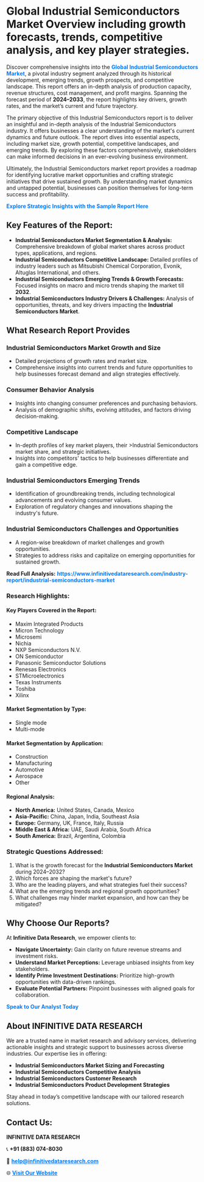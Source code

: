 <h1>Global Industrial Semiconductors Market Overview including growth forecasts, trends, competitive analysis, and key player strategies.</h1>
<p>
Discover comprehensive insights into the 
<a href="https://www.infinitivedataresearch.com/industry-report/industrial-semiconductors-market" rel="dofollow" style="color: #007BFF; text-decoration: none;"><strong>Global Industrial Semiconductors Market</strong></a>, a pivotal industry segment analyzed through its historical development, emerging trends, growth prospects, and competitive landscape. This report offers an in-depth analysis of production capacity, revenue structures, cost management, and profit margins. Spanning the forecast period of <strong>2024–2033</strong>, the report highlights key drivers, growth rates, and the market’s current and future trajectory.
</p>
<p>
The primary objective of this Industrial Semiconductors report is to deliver an insightful and in-depth analysis of the Industrial Semiconductors industry. It offers businesses a clear understanding of the market's current dynamics and future outlook. The report dives into essential aspects, including market size, growth potential, competitive landscapes, and emerging trends. By exploring these factors comprehensively, stakeholders can make informed decisions in an ever-evolving business environment.
</p>
<p>
Ultimately, the Industrial Semiconductors market report provides a roadmap for identifying lucrative market opportunities and crafting strategic initiatives that drive sustained growth. By understanding market dynamics and untapped potential, businesses can position themselves for long-term success and profitability.
</p>
<p>
<a href="https://www.infinitivedataresearch.com/request-sample/reportId=106212" style="color: #007BFF; text-decoration: none;"><strong>Explore Strategic Insights with the Sample Report Here</strong></a>
</p>

<h2>Key Features of the Report:</h2>
<ul>
<li><strong>Industrial Semiconductors Market Segmentation & Analysis:</strong> Comprehensive breakdown of global market shares across product types, applications, and regions.</li>
<li><strong>Industrial Semiconductors Competitive Landscape:</strong> Detailed profiles of industry leaders such as Mitsubishi Chemical Corporation, Evonik, Altuglas International, and others.</li>
<li><strong>Industrial Semiconductors Emerging Trends & Growth Forecasts:</strong> Focused insights on macro and micro trends shaping the market till <strong>2032</strong>.</li>
<li><strong>Industrial Semiconductors Industry Drivers & Challenges:</strong> Analysis of opportunities, threats, and key drivers impacting the <strong>Industrial Semiconductors Market</strong>.</li>
</ul>

<h2>What Research Report Provides</h2>
<h3>Industrial Semiconductors Market Growth and Size</h3>
<ul>
<li>Detailed projections of growth rates and market size.</li>
<li>Comprehensive insights into current trends and future opportunities to help businesses forecast demand and align strategies effectively.</li>
</ul>

<h3>Consumer Behavior Analysis</h3>
<ul>
<li>Insights into changing consumer preferences and purchasing behaviors.</li>
<li>Analysis of demographic shifts, evolving attitudes, and factors driving decision-making.</li>
</ul>

<h3>Competitive Landscape</h3>
<ul>
<li>In-depth profiles of key market players, their >Industrial Semiconductors market share, and strategic initiatives.</li>
<li>Insights into competitors' tactics to help businesses differentiate and gain a competitive edge.</li>
</ul>

<h3>Industrial Semiconductors Emerging Trends</h3>
<ul>
<li>Identification of groundbreaking trends, including technological advancements and evolving consumer values.</li>
<li>Exploration of regulatory changes and innovations shaping the industry's future.</li>
</ul>

<h3>Industrial Semiconductors Challenges and Opportunities</h3>
<ul>
<li>A region-wise breakdown of market challenges and growth opportunities.</li>
<li>Strategies to address risks and capitalize on emerging opportunities for sustained growth.</li>
</ul>
<p><strong>Read Full Analysis:</strong> <a href="https://www.infinitivedataresearch.com/industry-report/industrial-semiconductors-market" rel="dofollow" style="color: #007BFF; text-decoration: none;"><strong>https://www.infinitivedataresearch.com/industry-report/industrial-semiconductors-market</strong></a></p>
<h3>Research Highlights:</h3>
<h4>Key Players Covered in the Report:</h4>
<ul><li>Maxim Integrated Products</li><li>Micron Technology</li><li>Microsemi</li><li>Nichia</li><li>NXP Semiconductors N.V.</li><li>ON Semiconductor</li><li>Panasonic Semiconductor Solutions</li><li>Renesas Electronics</li><li>STMicroelectronics</li><li>Texas Instruments</li><li>Toshiba</li><li>Xilinx</li></ul>
<h4>Market Segmentation by Type:</h4>
<ul><li>Single mode</li><li>Multi-mode</li></ul>
<h4>Market Segmentation by Application:</h4>
<ul><li>Construction</li><li>Manufacturing</li><li>Automotive</li><li>Aerospace</li><li>Other</li></ul>

<h4>Regional Analysis:</h4>
<ul>
<li><strong>North America:</strong> United States, Canada, Mexico</li>
<li><strong>Asia-Pacific:</strong> China, Japan, India, Southeast Asia</li>
<li><strong>Europe:</strong> Germany, UK, France, Italy, Russia</li>
<li><strong>Middle East & Africa:</strong> UAE, Saudi Arabia, South Africa</li>
<li><strong>South America:</strong> Brazil, Argentina, Colombia</li>
</ul>

<h3>Strategic Questions Addressed:</h3>
<ol>
<li>What is the growth forecast for the <strong>Industrial Semiconductors Market</strong> during 2024–2032?</li>
<li>Which forces are shaping the market's future?</li>
<li>Who are the leading players, and what strategies fuel their success?</li>
<li>What are the emerging trends and regional growth opportunities?</li>
<li>What challenges may hinder market expansion, and how can they be mitigated?</li>
</ol>

<h2>Why Choose Our Reports?</h2>
<p>At <strong>Infinitive Data Research</strong>, we empower clients to:</p>
<ul>
<li><strong>Navigate Uncertainty:</strong> Gain clarity on future revenue streams and investment risks.</li>
<li><strong>Understand Market Perceptions:</strong> Leverage unbiased insights from key stakeholders.</li>
<li><strong>Identify Prime Investment Destinations:</strong> Prioritize high-growth opportunities with data-driven rankings.</li>
<li><strong>Evaluate Potential Partners:</strong> Pinpoint businesses with aligned goals for collaboration.</li>
</ul>
<p><a href="https://www.infinitivedataresearch.com/industry-report/industrial-semiconductors-market" rel="dofollow" style="color: #007BFF; text-decoration: none;"><strong>Speak to Our Analyst Today</strong></a></p>

<h2>About INFINITIVE DATA RESEARCH</h2>
<p>We are a trusted name in market research and advisory services, delivering actionable insights and strategic support to businesses across diverse industries. Our expertise lies in offering:</p>
<ul>
<li><strong>Industrial Semiconductors Market Sizing and Forecasting</strong></li>
<li><strong>Industrial Semiconductors Competitive Analysis</strong></li>
<li><strong>Industrial Semiconductors Customer Research</strong></li>
<li><strong>Industrial Semiconductors Product Development Strategies</strong></li>
</ul>
<p>Stay ahead in today’s competitive landscape with our tailored research solutions.</p>

<h2>Contact Us:</h2>
<p><strong>INFINITIVE DATA RESEARCH</strong></p>
<p>📞 <strong>+91 (883) 074-8030</strong></p>
<p>📧 <strong><a href="mailto:help@infinitivedataresearch.com" style="color: #007BFF;">help@infinitivedataresearch.com</a></strong></p>
<p>🌐 <strong><a href="https://www.infinitivedataresearch.com" rel="dofollow" style="color: #007BFF;">Visit Our Website</a></strong></p>